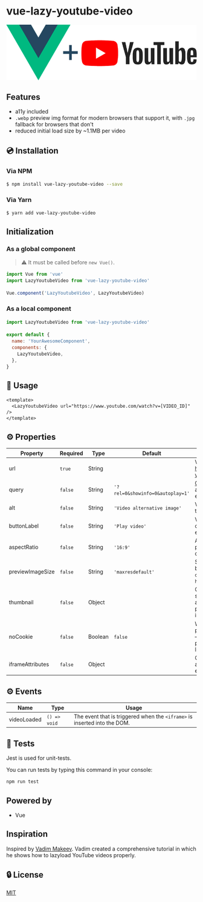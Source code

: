 # vue-lazy-youtube-video

![Vue.js logo plus YouTube logo](./assets/img.jpg)

## Features

- a11y included
- `.webp` preview img format for modern browsers that support it, with `.jpg` fallback for browsers that don't
- reduced initial load size by ~1.1MB per video

## 💿 Installation

### Via NPM

```bash
$ npm install vue-lazy-youtube-video --save
```

### Via Yarn

```bash
$ yarn add vue-lazy-youtube-video
```

## Initialization

### As a global component

> ⚠️ It must be called before `new Vue()`.

```js
import Vue from 'vue'
import LazyYoutubeVideo from 'vue-lazy-youtube-video'

Vue.component('LazyYoutubeVideo', LazyYoutubeVideo)
```

### As a local component

```js
import LazyYoutubeVideo from 'vue-lazy-youtube-video'

export default {
  name: 'YourAwesomeComponent',
  components: {
    LazyYoutubeVideo,
  },
}
```

## 🚀 Usage

```vue
<template>
  <LazyYoutubeVideo url="https://www.youtube.com/watch?v=[VIDEO_ID]" />
</template>
```

## ⚙️ Properties

| Property         | Required | Type    | Default                          | Description                                                                                                                          |
| ---------------- | -------- | ------- | -------------------------------- | ------------------------------------------------------------------------------------------------------------------------------------ |
| url              | `true`   | String  |                                  | Video `URL` in https://www.youtube.com/watch?v=VIDEO_ID format                                                                       |
| query            | `false`  | String  | `'?rel=0&showinfo=0&autoplay=1'` | [Query string](https://en.wikipedia.org/wiki/Query_string) which will be appended to the generated embed URL                         |
| alt              | `false`  | String  | `'Video alternative image'`      | Value of the `alt` attribute of the thumbnail `<img />` element                                                                      |
| buttonLabel      | `false`  | String  | `'Play video'`                   | Value of the `aria-label` attribute of the play `<button></button>` element. Improves a11y                                           |
| aspectRatio      | `false`  | String  | `'16:9'`                         | Aspect ratio. It helps to save proportions of the video on different container sizes                                                 |
| previewImageSize | `false`  | String  | `'maxresdefault'`                | Size of the thumbnail, generated by YouTube. Available variants: `default`, `mqdefault`, `sddefault`, `hqdefault`, `maxresdefault`   |
| thumbnail        | `false`  | Object  |                                  | Custom thumbnail object, which should contain two keys: `webp` and `jpg`. Value of the key is the path to the custom thumbnail image |
| noCookie         | `false`  | Boolean | `false`                          | Whether or not to enable privacy-enhanced mode. If `true` – component will insert `-nocookie` part into the generated embed link     |
| iframeAttributes | `false`  | Object  |                                  | Custom attributes that will be assigned to the `<iframe />` element                                                                  |

## ⚙️ Events

| Name        | Type         | Usage                                                                     |
| ----------- | ------------ | ------------------------------------------------------------------------- |
| videoLoaded | `() => void` | The event that is triggered when the `<iframe>` is inserted into the DOM. |

## 💉 Tests

Jest is used for unit-tests.

You can run tests by typing this command in your console:

```bash
npm run test
```

## Powered by

- Vue

## Inspiration

Inspired by [Vadim Makeev](https://pepelsbey.net). Vadim created a comprehensive tutorial in which he shows how to lazyload YouTube videos properly.

## 🔒 License

[MIT](http://opensource.org/licenses/MIT)
